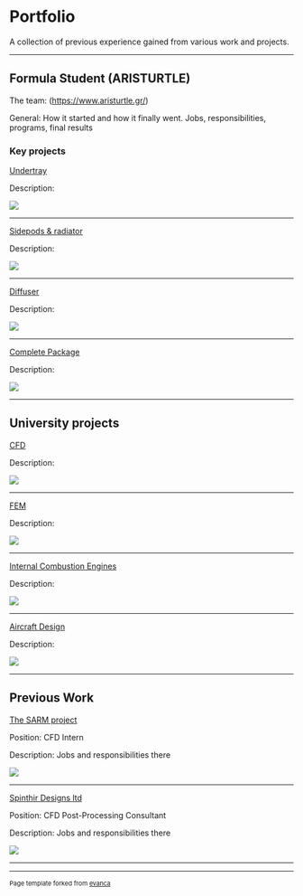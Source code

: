 # Portfolio

A collection of previous experience gained from various work and projects.

---

## Formula Student (ARISTURTLE)

The team: (https://www.aristurtle.gr/)

General: How it started and how it finally went. Jobs, responsibilities, programs, final results

### Key projects

[Undertray](/sample_page)

Description: 

<img src="images/dummy_thumbnail.jpg?raw=true"/>

---
[Sidepods & radiator](/pdf/sample_presentation.pdf)

Description: 

<img src="images/dummy_thumbnail.jpg?raw=true"/>

---
[Diffuser](http://example.com/)

Description: 

<img src="images/dummy_thumbnail.jpg?raw=true"/>

---
[Complete Package](http://example.com/)

Description: 

<img src="images/dummy_thumbnail.jpg?raw=true"/>

---

## University projects

[CFD](http://example.com/)

Description: 

<img src="images/dummy_thumbnail.jpg?raw=true"/>

---
[FEM](http://example.com/)

Description: 

<img src="images/dummy_thumbnail.jpg?raw=true"/>

---
[Internal Combustion Engines](http://example.com/)

Description: 

<img src="images/dummy_thumbnail.jpg?raw=true"/>

---
[Aircraft Design](http://example.com/)

Description: 

<img src="images/dummy_thumbnail.jpg?raw=true"/>

---
## Previous Work

[The SARM project](https://www.thesarmproject.com/)

Position: CFD Intern

Description: Jobs and responsibilities there


<img src="images/dummy_thumbnail.jpg?raw=true"/>

---
[Spinthir Designs ltd](http://example.com/)

Position: CFD Post-Processing Consultant

Description: Jobs and responsibilities there
 

<img src="images/dummy_thumbnail.jpg?raw=true"/>

<!-- - [Trial 2](http://example.com/)
- [Project 2 Title](http://example.com/)
- [Project 3 Title](http://example.com/)
- [Project 4 Title](http://example.com/)
- [Project 5 Title](http://example.com/)
 -->
---




---
<p style="font-size:11px">Page template forked from <a href="https://github.com/evanca/quick-portfolio">evanca</a></p>
<!-- Remove above link if you don't want to attibute -->
